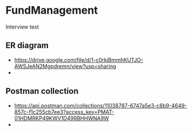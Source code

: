 # FundManagement
Interview test

## ER diagram
- https://drive.google.com/file/d/1-c0rkjBmmhKUTJO-AWSJeAN2Mgpdremn/view?usp=sharing
- 

## Postman collection
- https://api.postman.com/collections/11038787-6747a5e3-c8b9-4649-857c-f1c255cb7ee3?access_key=PMAT-01HDMRKP49KWV1D49RBHHWNA9W
-

